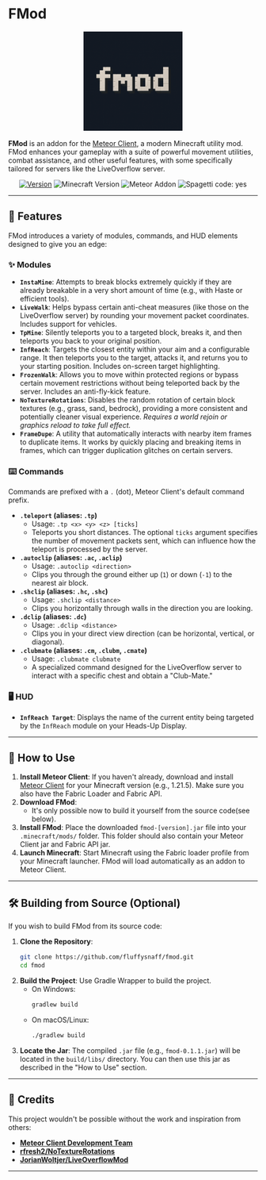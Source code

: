 # FMod

<div align="center">
  <img src="src/main/resources/assets/template/icon.PNG" alt="FMod Logo" width="200"/>
</div>

**FMod** is an addon for the [Meteor Client](https://meteorclient.com/), a modern Minecraft utility mod. FMod enhances your gameplay with a suite of powerful movement utilities, combat assistance, and other useful features, with some specifically tailored for servers like the LiveOverflow server.

<!-- Fancy badges -->
<div align="center">
  <a href="https://github.com/fluffysnaff/fmod/-/releases"><img src="https://img.shields.io/badge/Version-0.1.1-blue" alt="Version"></a>
  <img src="https://img.shields.io/badge/Minecraft-1.21.5-green" alt="Minecraft Version">
  <img src="https://img.shields.io/badge/Meteor%20Client-Addon-purple" alt="Meteor Addon">
  <img src="https://img.shields.io/badge/spaghetti%20code-yes-success?logo=java" alt="Spagetti code: yes">
</div>

---

## 🌟 Features

FMod introduces a variety of modules, commands, and HUD elements designed to give you an edge:

### ✨ Modules

*   **`InstaMine`**: Attempts to break blocks extremely quickly if they are already breakable in a very short amount of time (e.g., with Haste or efficient tools).
*   **`LiveWalk`**: Helps bypass certain anti-cheat measures (like those on the LiveOverflow server) by rounding your movement packet coordinates. Includes support for vehicles.
*   **`TpMine`**: Silently teleports you to a targeted block, breaks it, and then teleports you back to your original position.
*   **`InfReach`**: Targets the closest entity within your aim and a configurable range. It then teleports you to the target, attacks it, and returns you to your starting position. Includes on-screen target highlighting.
*   **`FrozenWalk`**: Allows you to move within protected regions or bypass certain movement restrictions without being teleported back by the server. Includes an anti-fly-kick feature.
*   **`NoTextureRotations`**: Disables the random rotation of certain block textures (e.g., grass, sand, bedrock), providing a more consistent and potentially cleaner visual experience. *Requires a world rejoin or graphics reload to take full effect.*
*   **`FrameDupe`**: A utility that automatically interacts with nearby item frames to duplicate items. It works by quickly placing and breaking items in frames, which can trigger duplication glitches on certain servers.

### ⌨️ Commands

Commands are prefixed with a `.` (dot), Meteor Client's default command prefix.

*   **`.teleport` (aliases: `.tp`)**
    *   Usage: `.tp <x> <y> <z> [ticks]`
    *   Teleports you short distances. The optional `ticks` argument specifies the number of movement packets sent, which can influence how the teleport is processed by the server.
*   **`.autoclip` (aliases: `.ac`, `.aclip`)**
    *   Usage: `.autoclip <direction>`
    *   Clips you through the ground either up (`1`) or down (`-1`) to the nearest air block.
*   **`.shclip` (aliases: `.hc`, `.shc`)**
    *   Usage: `.shclip <distance>`
    *   Clips you horizontally through walls in the direction you are looking.
*   **`.dclip` (aliases: `.dc`)**
    *   Usage: `.dclip <distance>`
    *   Clips you in your direct view direction (can be horizontal, vertical, or diagonal).
*   **`.clubmate` (aliases: `.cm`, `.clubm`, `.cmate`)**
    *   Usage: `.clubmate clubmate`
    *   A specialized command designed for the LiveOverflow server to interact with a specific chest and obtain a "Club-Mate."

### 🖥️ HUD

*   **`InfReach Target`**: Displays the name of the current entity being targeted by the `InfReach` module on your Heads-Up Display.

---

## 🚀 How to Use

1.  **Install Meteor Client**: If you haven't already, download and install [Meteor Client](https://meteorclient.com/download) for your Minecraft version (e.g., 1.21.5). Make sure you also have the Fabric Loader and Fabric API.
2.  **Download FMod**:
    *   It's only possible now to build it yourself from the source code(see below).
3.  **Install FMod**: Place the downloaded `fmod-[version].jar` file into your `.minecraft/mods/` folder. This folder should also contain your Meteor Client jar and Fabric API jar.
4.  **Launch Minecraft**: Start Minecraft using the Fabric loader profile from your Minecraft launcher. FMod will load automatically as an addon to Meteor Client.

---

## 🛠️ Building from Source (Optional)

If you wish to build FMod from its source code:

1.  **Clone the Repository**:
    ```bash
    git clone https://github.com/fluffysnaff/fmod.git
    cd fmod
    ```
2.  **Build the Project**:
    Use Gradle Wrapper to build the project.
    *   On Windows:
        ```bash
        gradlew build
        ```
    *   On macOS/Linux:
        ```bash
        ./gradlew build
        ```
3.  **Locate the Jar**: The compiled `.jar` file (e.g., `fmod-0.1.1.jar`) will be located in the `build/libs/` directory. You can then use this jar as described in the "How to Use" section.

---

## 🙏 Credits

This project wouldn't be possible without the work and inspiration from others:

*   **[Meteor Client Development Team](https://github.com/MeteorDevelopment/meteor-client/)**
*   **[rfresh2/NoTextureRotations](https://github.com/rfresh2/NoTextureRotations/)**
*   **[JorianWoltjer/LiveOverflowMod](https://github.com/JorianWoltjer/LiveOverflowMod)**

---
